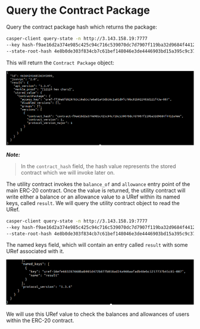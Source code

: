 # Query the Contract Package

Query the contract package hash which returns the package:

```bash
casper-client query-state -n http://3.143.158.19:7777
--key hash-f9ae16d2a374e985c425c94c716c539070dc7d7907f119ba32d9684f4412a4ee
--state-root-hash 4e8b0de303f834cb7c61bef148046e3de4446903bd15a395c9c37a6d96efe8c6
```

This will return the `Contract Package` object:

<img src="/static/image/tutorials/erc-20/contract-pkg.png" width="800"/>

**_Note:_**

> In the `contract_hash` field, the hash value represents the stored contract which we will invoke later on.

The utility contract invokes the `balance_of` and `allowance` entry point of the main ERC-20 contract. Once the value is returned, the utility contract will write either a balance or an allowance value to a URef within its named keys, called `result`. We will query the utility contract object to read the URef.

```bash
casper-client query-state -n http://3.143.158.19:7777
--key hash-f9ae16d2a374e985c425c94c716c539070dc7d7907f119ba32d9684f4412a4ee
--state-root-hash 4e8b0de303f834cb7c61bef148046e3de4446903bd15a395c9c37a6d96efe8c6
```

The named keys field, which will contain an entry called `result` with some URef associated with it.

<img src="/static/image/tutorials/erc-20/uref.png" width="800"/>

We will use this URef value to check the balances and allowances of users within the ERC-20 contract.
